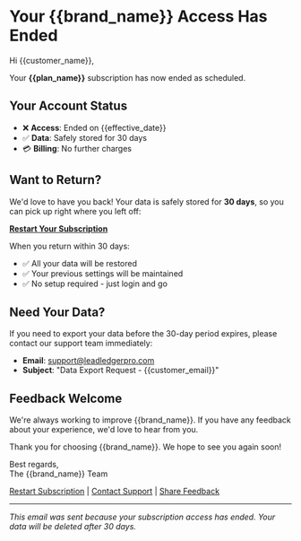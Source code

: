 # Your {{brand_name}} Access Has Ended

Hi {{customer_name}},

Your **{{plan_name}}** subscription has now ended as scheduled.

## Your Account Status

- ❌ **Access**: Ended on {{effective_date}}
- ✅ **Data**: Safely stored for 30 days
- 💳 **Billing**: No further charges

## Want to Return?

We'd love to have you back! Your data is safely stored for **30 days**, so you can pick up right where you left off:

**[Restart Your Subscription]({{signup_url}})**

When you return within 30 days:
- ✅ All your data will be restored
- ✅ Your previous settings will be maintained
- ✅ No setup required - just login and go

## Need Your Data?

If you need to export your data before the 30-day period expires, please contact our support team immediately:
- **Email**: support@leadledgerpro.com
- **Subject**: "Data Export Request - {{customer_email}}"

## Feedback Welcome

We're always working to improve {{brand_name}}. If you have any feedback about your experience, we'd love to hear from you.

Thank you for choosing {{brand_name}}. We hope to see you again soon!

Best regards,  
The {{brand_name}} Team

[Restart Subscription]({{signup_url}}) | [Contact Support](mailto:support@leadledgerpro.com) | [Share Feedback](mailto:feedback@leadledgerpro.com)

---
*This email was sent because your subscription access has ended. Your data will be deleted after 30 days.*